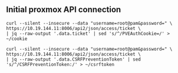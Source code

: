 ## Initial proxmox API connection

    curl --silent --insecure --data "username=root@pam&password=" \
    https://10.19.144.11:8006/api2/json/access/ticket \
    | jq --raw-output '.data.ticket' | sed 's/^/PVEAuthCookie=/' > ~/cookie

    curl --silent --insecure --data "username=root@pam&password=" \
    https://10.19.144.11:8006/api2/json/access/ticket \
    | jq --raw-output '.data.CSRFPreventionToken' | sed 's/^/CSRFPreventionToken:/' > ~/csrftoken
